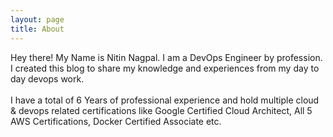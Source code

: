 ```yaml
---
layout: page
title: About
---
```


<p class="message">
  Hey there! My Name is Nitin Nagpal. I am a DevOps Engineer by profession. I created this blog to share my knowledge and experiences from my day to day devops work.<br><br>I have a total of 6 Years of professional experience and hold multiple cloud & devops related certifications like Google Certified Cloud Architect, All 5 AWS Certifications, Docker Certified Associate etc.
</p>